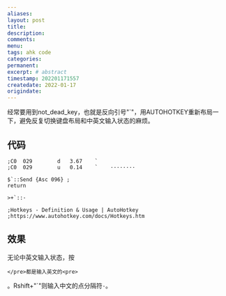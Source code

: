 ```yaml
---
aliases:
layout: post
title:
description:
comments:
menu:
tags: ahk code
categories:
permanent: 
excerpt: # abstract
timestamp: 202201171557
createdate: 2022-01-17
origindate: 
---
```


经常要用到not_dead_key，也就是反向引号"\`"，用AUTOHOTKEY重新布局一下，避免反复切换键盘布局和中英文输入状态的麻烦。

## 代码

```autohotkey
;C0  029	 	d	3.67	`              	
;C0  029	 	u	0.14	`    ········

$`::Send {Asc 096} ;
return 

>+`::·

;Hotkeys - Definition & Usage | AutoHotkey
;https://www.autohotkey.com/docs/Hotkeys.htm

```

## 效果
无论中英文输入状态，按<pre>`</pre>都是输入英文的<pre>`</pre>。Rshift+"\`"则输入中文的点分隔符`·`。

